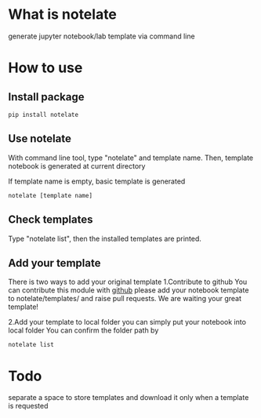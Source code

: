 # What is notelate

generate jupyter notebook/lab template via command line

# How to use

## Install package

```
pip install notelate
```

## Use notelate

With command line tool, type "notelate" and template name.
Then, template notebook is generated at current directory

If template name is empty, basic template is generated

```
notelate [template name]
```

## Check templates

Type "notelate list", then the installed templates are printed.

## Add your template

There is two ways to add your original template
1.Contribute to github
You can contribute this module with [github](https://github.com/punisuke/notelate/)
please add your notebook template to notelate/templates/ and raise pull requests.
We are waiting your great template!

2.Add your template to local folder
you can simply put your notebook into local folder
You can confirm the folder path by

```
notelate list
```

# Todo

separate a space to store templates and download it only when a template is requested
